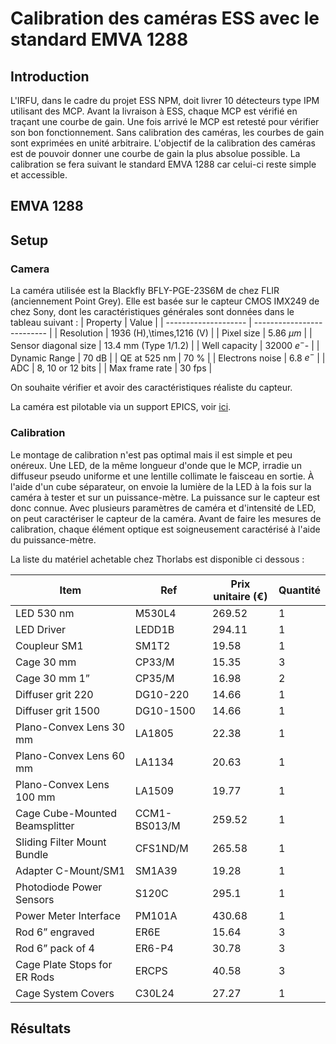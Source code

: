 # Calibration des caméras ESS avec le standard EMVA 1288

## Introduction

L'IRFU, dans le cadre du projet ESS NPM, doit livrer 10 détecteurs type IPM utilisant des MCP.
Avant la livraison à ESS, chaque MCP est vérifié en traçant une courbe de gain. 
Une fois arrivé le MCP est retesté pour vérifier son bon fonctionnement.
Sans calibration des caméras, les courbes de gain sont exprimées en unité arbitraire. 
L'objectif de la calibration des caméras est de pouvoir donner une courbe de gain la plus absolue possible.
La calibration se fera suivant le standard EMVA 1288 car celui-ci reste simple et accessible.
## EMVA 1288

## Setup
### Camera

La caméra utilisée est la Blackfly BFLY-PGE-23S6M de chez FLIR (anciennement Point Grey).
Elle est basée sur le capteur CMOS IMX249 de chez Sony, dont les caractéristiques générales sont données dans le tableau suivant :
| Property             | Value                      |
| -------------------- | -------------------------- |
| Resolution           | 1936 (H)\,\times\,1216 (V) |
| Pixel size           | 5.86 $\mu m$               |
| Sensor diagonal size | 13.4 mm (Type 1/1.2)       |
| Well capacity        | 32000 $e^-$-               |
| Dynamic Range        | 70 dB                      |
| QE at 525 nm         | 70 \%                      |
| Electrons noise      | 6.8 $e^-$                  |
| ADC                  | 8, 10 or 12 bits           |
| Max frame rate       | 30 fps                     |

On souhaite vérifier et avoir des caractéristiques réaliste du capteur.

La caméra est pilotable via un support EPICS, voir [ici](resources/epics/README.md).

### Calibration

Le montage de calibration n'est pas optimal mais il est simple et peu onéreux.
Une LED, de la même longueur d'onde que le MCP, irradie un diffuseur pseudo uniforme et une lentille collimate le faisceau en sortie.
À l'aide d'un cube séparateur, on envoie la lumière de la LED à la fois sur la caméra à tester et sur un puissance-mètre. 
La puissance sur le capteur est donc connue. 
Avec plusieurs paramètres de caméra et d'intensité de LED, on peut caractériser le capteur de la caméra.
Avant de faire les mesures de calibration, chaque élément optique est soigneusement caractérisé à l'aide du puissance-mètre.

La liste du matériel achetable chez Thorlabs est disponible ci dessous :

| Item                           | Ref          | Prix unitaire (€) | Quantité |
| ------------------------------ | ------------ | ----------------- | -------- |
| LED 530 nm                     | M530L4       | 269.52            | 1        |
| LED Driver                     | LEDD1B       | 294.11            | 1        |
| Coupleur SM1                   | SM1T2        | 19.58             | 1        |
| Cage 30 mm                     | CP33/M       | 15.35             | 3        |
| Cage 30 mm 1”                  | CP35/M       | 16.98             | 2        |
| Diffuser grit 220              | DG10-220     | 14.66             | 1        |
| Diffuser grit 1500             | DG10-1500    | 14.66             | 1        |
| Plano-Convex Lens 30 mm        | LA1805       | 22.38             | 1        |
| Plano-Convex Lens 60 mm        | LA1134       | 20.63             | 1        |
| Plano-Convex Lens 100 mm       | LA1509       | 19.77             | 1        |
| Cage Cube-Mounted Beamsplitter | CCM1-BS013/M | 259.52            | 1        |
| Sliding Filter Mount Bundle    | CFS1ND/M     | 265.58            | 1        |
| Adapter C-Mount/SM1            | SM1A39       | 19.28             | 1        |
| Photodiode Power Sensors       | S120C        | 295.1             | 1        |
| Power Meter Interface          | PM101A       | 430.68            | 1        |
| Rod 6” engraved                | ER6E         | 15.64             | 3        |
| Rod 6” pack of 4               | ER6-P4       | 30.78             | 3        |
| Cage Plate Stops for ER Rods   | ERCPS        | 40.58             | 3        |
| Cage System Covers             | C30L24       | 27.27             | 1        |

## Résultats